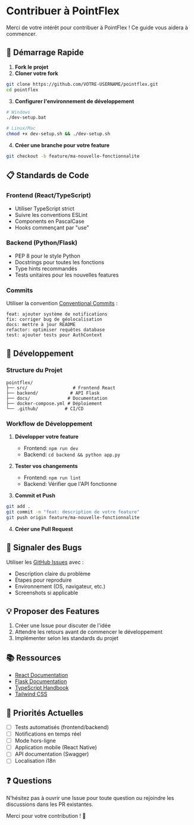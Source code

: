 # Contribuer à PointFlex

Merci de votre intérêt pour contribuer à PointFlex ! Ce guide vous aidera à commencer.

## 🚀 Démarrage Rapide

1. **Fork le projet**
2. **Cloner votre fork**
```bash
git clone https://github.com/VOTRE-USERNAME/pointflex.git
cd pointflex
```

3. **Configurer l'environnement de développement**
```bash
# Windows
./dev-setup.bat

# Linux/Mac
chmod +x dev-setup.sh && ./dev-setup.sh
```

4. **Créer une branche pour votre feature**
```bash
git checkout -b feature/ma-nouvelle-fonctionnalite
```

## 📋 Standards de Code

### Frontend (React/TypeScript)
- Utiliser TypeScript strict
- Suivre les conventions ESLint
- Components en PascalCase
- Hooks commençant par "use"

### Backend (Python/Flask)
- PEP 8 pour le style Python
- Docstrings pour toutes les fonctions
- Type hints recommandés
- Tests unitaires pour les nouvelles features

### Commits
Utiliser la convention [Conventional Commits](https://www.conventionalcommits.org/) :

```
feat: ajouter système de notifications
fix: corriger bug de géolocalisation
docs: mettre à jour README
refactor: optimiser requêtes database
test: ajouter tests pour AuthContext
```

## 🔧 Développement

### Structure du Projet
```
pointflex/
├── src/                 # Frontend React
├── backend/            # API Flask
├── docs/              # Documentation
├── docker-compose.yml # Déploiement
└── .github/          # CI/CD
```

### Workflow de Développement

1. **Développer votre feature**
   - Frontend: `npm run dev`
   - Backend: `cd backend && python app.py`

2. **Tester vos changements**
   - Frontend: `npm run lint`
   - Backend: Vérifier que l'API fonctionne

3. **Commit et Push**
```bash
git add .
git commit -m "feat: description de votre feature"
git push origin feature/ma-nouvelle-fonctionnalite
```

4. **Créer une Pull Request**

## 🐛 Signaler des Bugs

Utiliser les [GitHub Issues](https://github.com/patco18/pointflex/issues) avec :
- Description claire du problème
- Étapes pour reproduire
- Environnement (OS, navigateur, etc.)
- Screenshots si applicable

## 💡 Proposer des Features

1. Créer une Issue pour discuter de l'idée
2. Attendre les retours avant de commencer le développement
3. Implémenter selon les standards du projet

## 📚 Ressources

- [React Documentation](https://react.dev/)
- [Flask Documentation](https://flask.palletsprojects.com/)
- [TypeScript Handbook](https://www.typescriptlang.org/docs/)
- [Tailwind CSS](https://tailwindcss.com/docs)

## 🎯 Priorités Actuelles

- [ ] Tests automatisés (frontend/backend)
- [ ] Notifications en temps réel
- [ ] Mode hors-ligne
- [ ] Application mobile (React Native)
- [ ] API documentation (Swagger)
- [ ] Localisation i18n

## ❓ Questions

N'hésitez pas à ouvrir une Issue pour toute question ou rejoindre les discussions dans les PR existantes.

Merci pour votre contribution ! 🙏
